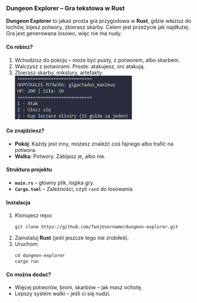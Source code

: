 ### Dungeon Explorer – Gra tekstowa w Rust

**Dungeon Explorer** to jakaś prosta gra przygodowa w **Rust**, gdzie włazisz do lochów, bijesz potwory, zbierasz skarby. Celem jest przeżycie jak najdłużej. Gra jest generowana losowo, więc nie ma nudy.

#### **Co robisz?**
1. Wchodzisz do pokoju – może być pusty, z potworem, albo skarbem.
2. Walczysz z potworami. Proste: atakujesz, oni atakują.
3. Zbierasz skarby, mikstury, artefakty.
![zdjecie](image.png)
#### **Co znajdziesz?**
- **Pokój**: Każdy jest inny, możesz znaleźć coś fajnego albo trafić na potwora.
- **Walka**: Potwory. Zabijasz je, albo nie.

#### **Struktura projektu**
- **`main.rs`** – główny plik, logika gry.
- **`Cargo.toml`** – Zależności, czyli `rand` do losowania.

#### **Instalacja**
1. Klonujesz repo:
   ```
   git clone https://github.com/TwójUsername/dungeon-explorer.git
   ```
2. Zainstaluj **Rust** (jeśli jeszcze tego nie zrobiłeś).
3. Uruchom:
   ```
   cd dungeon-explorer
   cargo run
   ```

#### **Co można dodać?**
- Więcej potworów, broni, skarbów – jak masz ochotę.
- Lepszy system walki – jeśli ci się nudzi.

